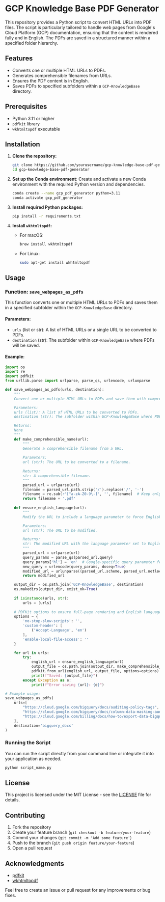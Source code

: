 # GCP Knowledge Base PDF Generator

This repository provides a Python script to convert HTML URLs into PDF files. The script is particularly tailored to handle web pages from Google's Cloud Platform (GCP) documentation, ensuring that the content is rendered fully and in English. The PDFs are saved in a structured manner within a specified folder hierarchy.

## Features

- Converts one or multiple HTML URLs to PDFs.
- Generates comprehensible filenames from URLs.
- Ensures the PDF content is in English.
- Saves PDFs to specified subfolders within a `GCP-KnowledgeBase` directory.

## Prerequisites

- Python 3.11 or higher
- `pdfkit` library
- `wkhtmltopdf` executable

## Installation

1. **Clone the repository:**
   ```bash
   git clone https://github.com/yourusername/gcp-knowledge-base-pdf-generator.git
   cd gcp-knowledge-base-pdf-generator
   ```

2. **Set up the Conda environment:**
   Create and activate a new Conda environment with the required Python version and dependencies.
   ```bash
   conda create --name gcp_pdf_generator python=3.11
   conda activate gcp_pdf_generator
   ```

3. **Install required Python packages:**
   ```bash
   pip install -r requirements.txt
   ```

4. **Install `wkhtmltopdf`:**
   - For macOS:
     ```bash
     brew install wkhtmltopdf
     ```
   - For Linux:
     ```bash
     sudo apt-get install wkhtmltopdf
     ```

## Usage

### Function: `save_webpages_as_pdfs`

This function converts one or multiple HTML URLs to PDFs and saves them in a specified subfolder within the `GCP-KnowledgeBase` directory.

#### Parameters:
- `urls` (list or str): A list of HTML URLs or a single URL to be converted to PDFs.
- `destination` (str): The subfolder within `GCP-KnowledgeBase` where PDFs will be saved.

#### Example:
```python
import os
import re
import pdfkit
from urllib.parse import urlparse, parse_qs, urlencode, urlunparse

def save_webpages_as_pdfs(urls, destination):
    """
    Convert one or multiple HTML URLs to PDFs and save them with comprehensible filenames.

    Parameters:
    urls (list): A list of HTML URLs to be converted to PDFs.
    destination (str): The subfolder within GCP-KnowledgeBase where PDFs will be saved.

    Returns:
    None
    """
    def make_comprehensible_name(url):
        """
        Generate a comprehensible filename from a URL.
        
        Parameters:
        url (str): The URL to be converted to a filename.
        
        Returns:
        str: A comprehensible filename.
        """
        parsed_url = urlparse(url)
        filename = parsed_url.path.strip('/').replace('/', '-')
        filename = re.sub(r'[^a-zA-Z0-9\-]', '', filename)  # Keep only alphanumeric and hyphen characters
        return filename + '.pdf'
    
    def ensure_english_language(url):
        """
        Modify the URL to include a language parameter to force English.

        Parameters:
        url (str): The URL to be modified.

        Returns:
        str: The modified URL with the language parameter set to English.
        """
        parsed_url = urlparse(url)
        query_params = parse_qs(parsed_url.query)
        query_params['hl'] = 'en'  # Google-specific query parameter for language
        new_query = urlencode(query_params, doseq=True)
        modified_url = urlunparse((parsed_url.scheme, parsed_url.netloc, parsed_url.path, parsed_url.params, new_query, parsed_url.fragment))
        return modified_url

    output_dir = os.path.join('GCP-KnowledgeBase', destination)
    os.makedirs(output_dir, exist_ok=True)
    
    if isinstance(urls, str):
        urls = [urls]
    
    # PDFKit options to ensure full-page rendering and English language
    options = {
        'no-stop-slow-scripts': '',
        'custom-header': [
            ('Accept-Language', 'en')
        ],
        'enable-local-file-access': ''
    }

    for url in urls:
        try:
            english_url = ensure_english_language(url)
            output_file = os.path.join(output_dir, make_comprehensible_name(english_url))
            pdfkit.from_url(english_url, output_file, options=options)
            print(f"Saved: {output_file}")
        except Exception as e:
            print(f"Error saving {url}: {e}")

# Example usage:
save_webpages_as_pdfs(
    urls=[
        "https://cloud.google.com/bigquery/docs/auditing-policy-tags",
        "https://cloud.google.com/bigquery/docs/column-data-masking-audit-logging",
        "https://cloud.google.com/billing/docs/how-to/export-data-bigquery"
    ],
    destination='bigquery_docs'
)
```

### Running the Script

You can run the script directly from your command line or integrate it into your application as needed.

```bash
python script_name.py
```

## License

This project is licensed under the MIT License - see the [LICENSE](LICENSE) file for details.

## Contributing

1. Fork the repository
2. Create your feature branch (`git checkout -b feature/your-feature`)
3. Commit your changes (`git commit -m 'Add some feature'`)
4. Push to the branch (`git push origin feature/your-feature`)
5. Open a pull request

## Acknowledgments

- [pdfkit](https://pypi.org/project/pdfkit/)
- [wkhtmltopdf](https://wkhtmltopdf.org/)

Feel free to create an issue or pull request for any improvements or bug fixes.
